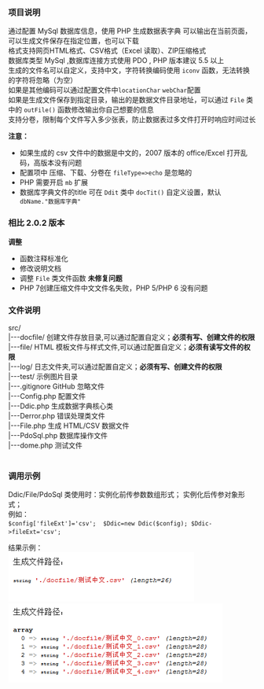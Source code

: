 ### 项目说明
通过配置 MySql 数据库信息，使用 PHP 生成数据表字典
可以输出在当前页面，可以生成文件保存在指定位置，也可以下载    
格式支持网页HTML格式、CSV格式（Excel 读取）、ZIP压缩格式      
数据库类型 MySql ,数据库连接方式使用 PDO , PHP 版本建议 5.5 以上  
生成的文件名可以自定义，支持中文，字符转换编码使用 `iconv` 函数，无法转换的字符将忽略（为空）      
如果是其他编码可以通过配置文件中`locationChar` `webChar`配置  
如果是生成文件保存到指定目录，输出的是数据文件目录地址，可以通过 `File` 类中的 `outFile()` 函数修改输出你自己想要的信息  
支持分卷，限制每个文件写入多少张表，防止数据表过多文件打开时响应时间过长

**注意：**  <br/>
- 如果生成的 csv 文件中的数据是中文的，2007 版本的 office/Excel 打开乱码，高版本没有问题
- 配置项中 压缩、下载、分卷在 `fileType=>echo` 是忽略的
- PHP 需要开启 `mb` 扩展   
- 数据库字典文件的title 可在 `Ddit` 类中 `docTit()` 自定义设置，默认 `dbName."数据库字典"`

### 相比 2.0.2 版本
**调整**<br/>
- 函数注释标准化
- 修改说明文档
- 调整 `File` 类文件函数
**未修复问题**<br/>
- PHP 7创建压缩文件中文文件名失败，PHP 5/PHP 6 没有问题

### 文件说明
src/     
|---docfile/		创建文件存放目录,可以通过配置自定义；**必须有写、创建文件的权限**<br/>
|---file/			HTML 模板文件与样式文件,可以通过配置自定义；**必须有读写文件的权限**<br/>
|---log/			日志文件夹,可以通过配置自定义；**必须有写、创建文件的权限**<br/>
|---test/			示例图片目录       
|---.gitignore		GitHub 忽略文件      
|---Config.php		配置文件     
|---Ddic.php		生成数据字典核心类     
|---Derror.php		错误处理类文件     
|---File.php		生成 HTML/CSV 数据文件    
|---PdoSql.php		数据库操作文件      
|---dome.php		测试文件     
<br/>

### 调用示例
Ddic/File/PdoSql 类使用时：实例化前传参数数组形式； 实例化后传参对象形式；   
例如：  
      `$config['fileExt']='csv'; 
       $Ddic=new Ddic($config);
       $Ddic->fileExt='csv';` 
      
结果示例：  
![示例单个文件](./src/test/test_file.png)
![多个文件](./src/test/test_files.png)